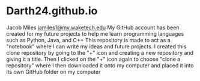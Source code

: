 # Darth24.github.io
Jacob Miles jamiles1@my.waketech.edu
My GitHub account has been created for my future projects to help me learn programming languages such as Python, Java, and C++
This repository is made to act as a "notebook" where I can write my ideas and future projects.
I created this clone repository by going to the "+" icon and creating a new repository and giving it a title. Then I clicked on the "+" icon again to choose "clone a repository" where I then downloaded it onto my computer and placed it into its own GitHub folder on my computer
